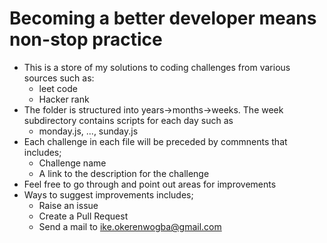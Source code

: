 # Becoming a better developer means non-stop practice
- This is a store of my solutions to coding challenges from various sources such as: 
  - leet code
  - Hacker rank
- The folder is structured into years->months->weeks. The week subdirectory contains scripts for each day such as 
  - monday.js, ..., sunday.js
- Each challenge in each file will be preceded by commnents that includes;
  - Challenge name
  - A link to the description for the challenge
- Feel free to go through and point out areas for improvements
- Ways to suggest improvements includes;
  - Raise an issue
  - Create a Pull Request
  - Send a mail to ike.okerenwogba@gmail.com
